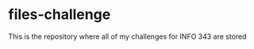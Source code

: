 files-challenge
===============

This is the repository where all of my challenges for INFO 343 are stored
